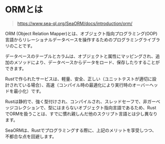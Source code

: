 # ORMとは

> https://www.sea-ql.org/SeaORM/docs/introduction/orm/

ORM (Object Relation Mapper)とは、オブジェクト指向プログラミング(OOP)言語からリレーショナルデータベースを操作するためのプログラミングライブラリのことです。

データベースのテーブルとカラムは、オブジェクトと属性にマッピングされ、追加のメソッドにより、データベースからデータをロード、保存したりすることができます。

Rustで作られたサービスは、軽量、安全、正しい（ユニットテストが適切に設計されている場合）、高速（コンパイル時の最適化により実行時のオーバーヘッドを最小化）です。

Rustは静的で、強く型付けされ、コンパイルされ、スレッドセーフで、非ガーベッジコレクションで、型にはまらないオブジェクト指向言語であるため、RustでORMを扱うことは、すでに慣れ親しんだ他のスクリプト言語とは少し異なります。

SeaORMは、Rustでプログラミングする際に、上記のメリットを享受しつつ、不都合な点を回避します。
